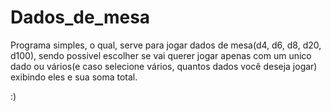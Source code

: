# Dados_de_mesa
Programa simples, o qual, serve para jogar dados de mesa(d4, d6, d8, d20, d100), sendo possivel escolher se vai querer jogar apenas com um unico dado ou vários(e caso selecione vários, quantos dados você deseja jogar) exibindo eles e sua soma total.

:)
